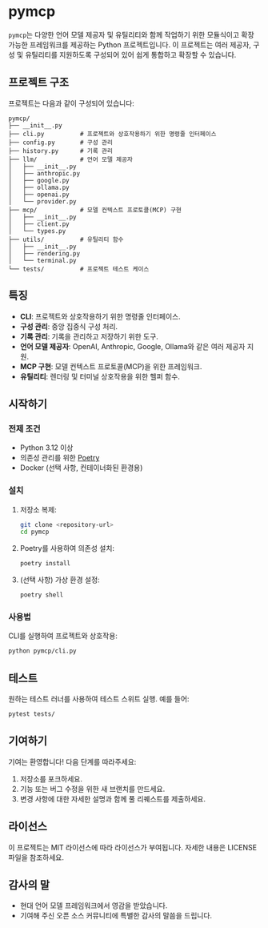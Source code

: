 # pymcp

`pymcp`는 다양한 언어 모델 제공자 및 유틸리티와 함께 작업하기 위한 모듈식이고 확장 가능한 프레임워크를 제공하는 Python 프로젝트입니다. 이 프로젝트는 여러 제공자, 구성 및 유틸리티를 지원하도록 구성되어 있어 쉽게 통합하고 확장할 수 있습니다.

## 프로젝트 구조

프로젝트는 다음과 같이 구성되어 있습니다:

```
pymcp/
├── __init__.py
├── cli.py          # 프로젝트와 상호작용하기 위한 명령줄 인터페이스
├── config.py       # 구성 관리
├── history.py      # 기록 관리
├── llm/            # 언어 모델 제공자
│   ├── __init__.py
│   ├── anthropic.py
│   ├── google.py
│   ├── ollama.py
│   ├── openai.py
│   └── provider.py
├── mcp/            # 모델 컨텍스트 프로토콜(MCP) 구현
│   ├── __init__.py
│   ├── client.py
│   └── types.py
├── utils/          # 유틸리티 함수
│   ├── __init__.py
│   ├── rendering.py
│   └── terminal.py
└── tests/          # 프로젝트 테스트 케이스
```

## 특징

- **CLI**: 프로젝트와 상호작용하기 위한 명령줄 인터페이스.
- **구성 관리**: 중앙 집중식 구성 처리.
- **기록 관리**: 기록을 관리하고 저장하기 위한 도구.
- **언어 모델 제공자**: OpenAI, Anthropic, Google, Ollama와 같은 여러 제공자 지원.
- **MCP 구현**: 모델 컨텍스트 프로토콜(MCP)을 위한 프레임워크.
- **유틸리티**: 렌더링 및 터미널 상호작용을 위한 헬퍼 함수.

## 시작하기

### 전제 조건

- Python 3.12 이상
- 의존성 관리를 위한 [Poetry](https://python-poetry.org/)
- Docker (선택 사항, 컨테이너화된 환경용)

### 설치

1. 저장소 복제:
   ```bash
   git clone <repository-url>
   cd pymcp
   ```

2. Poetry를 사용하여 의존성 설치:
   ```bash
   poetry install
   ```

3. (선택 사항) 가상 환경 설정:
   ```bash
   poetry shell
   ```

### 사용법

CLI를 실행하여 프로젝트와 상호작용:
```bash
python pymcp/cli.py
```

## 테스트

원하는 테스트 러너를 사용하여 테스트 스위트 실행. 예를 들어:
```bash
pytest tests/
```

## 기여하기

기여는 환영합니다! 다음 단계를 따라주세요:

1. 저장소를 포크하세요.
2. 기능 또는 버그 수정을 위한 새 브랜치를 만드세요.
3. 변경 사항에 대한 자세한 설명과 함께 풀 리퀘스트를 제출하세요.

## 라이선스

이 프로젝트는 MIT 라이선스에 따라 라이선스가 부여됩니다. 자세한 내용은 LICENSE 파일을 참조하세요.

## 감사의 말

- 현대 언어 모델 프레임워크에서 영감을 받았습니다.
- 기여해 주신 오픈 소스 커뮤니티에 특별한 감사의 말씀을 드립니다.